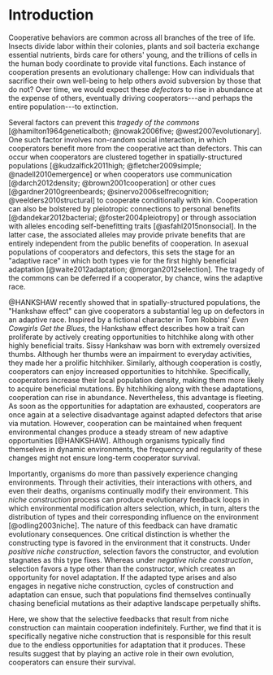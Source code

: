 
# Introduction

Cooperative behaviors are common across all branches of the tree of life.
Insects divide labor within their colonies, plants and soil bacteria exchange essential nutrients, birds care for others' young, and the trillions of cells in the human body coordinate to provide vital functions.
Each instance of cooperation presents an evolutionary challenge: How can individuals that sacrifice their own well-being to help others avoid subversion by those that do not?
Over time, we would expect these *defectors* to rise in abundance at the expense of others, eventually driving cooperators---and perhaps the entire population---to extinction.

Several factors can prevent this *tragedy of the commons* [@hamilton1964geneticalboth; @nowak2006five; @west2007evolutionary].
One such factor involves non-random social interaction, in which cooperators benefit more from the cooperative act than defectors.
This can occur when cooperators are clustered together in spatially-structured populations [@kudzalfick2011high; @fletcher2009simple; @nadell2010emergence] or when cooperators use communication [@darch2012density; @brown2001cooperation] or other cues [@gardner2010greenbeards; @sinervo2006selfrecognition; @veelders2010structural] to cooperate conditionally with kin.
Cooperation can also be bolstered by pleiotropic connections to personal benefits [@dandekar2012bacterial; @foster2004pleiotropy] or through association with alleles encoding self-benefitting traits [@asfahl2015nonsocial].
In the latter case, the associated alleles may provide private benefits that are entirely independent from the public benefits of cooperation.
In asexual populations of cooperators and defectors, this sets the stage for an "adaptive race" in which both types vie for the first highly beneficial adaptation [@waite2012adaptation; @morgan2012selection].
The tragedy of the commons can be deferred if a cooperator, by chance, wins the adaptive race.

@HANKSHAW recently showed that in spatially-structured populations, the "Hankshaw effect" can give cooperators a substantial leg up on defectors in an adaptive race.
Inspired by a fictional character in Tom Robbins' *Even Cowgirls Get the Blues*, the Hankshaw effect describes how a trait can proliferate by actively creating opportunities to hitchhike along with other highly beneficial traits.
Sissy Hankshaw was born with extremely oversized thumbs.
Although her thumbs were an impairment to everyday activities, they made her a prolific hitchhiker.
Similarly, although cooperation is costly, cooperators can enjoy increased opportunities to hitchhike.
Specifically, cooperators increase their local population density, making them more likely to acquire beneficial mutations.
By hitchhiking along with these adaptations, cooperation can rise in abundance.
Nevertheless, this advantage is fleeting.
As soon as the opportunities for adaptation are exhausted, cooperators are once again at a selective disadvantage against adapted defectors that arise via mutation.
However, cooperation can be maintained when frequent environmental changes produce a steady stream of new adaptive opportunities [@HANKSHAW].
Although organisms typically find themselves in dynamic environments, the frequency and regularity of these changes might not ensure long-term cooperator survival.

Importantly, organisms do more than passively experience changing environments.
Through their activities, their interactions with others, and even their deaths, organisms continually modify their environment.
This *niche construction* process can produce evolutionary feedback loops in which environmental modification alters selection, which, in turn, alters the distribution of types and their corresponding influence on the environment [@odling2003niche].
The nature of this feedback can have dramatic evolutionary consequences.
One critical distinction is whether the constructing type is favored in the environment that it constructs.
Under *positive niche construction*, selection favors the constructor, and evolution stagnates as this type fixes.
Whereas under *negative niche construction*, selection favors a type other than the constructor, which creates an opportunity for novel adaptation.
If the adapted type arises and also engages in negative niche construction, cycles of construction and adaptation can ensue, such that populations find themselves continually chasing beneficial mutations as their adaptive landscape perpetually shifts.

Here, we show that the selective feedbacks that result from niche construction can maintain cooperation indefinitely.
Further, we find that it is specifically negative niche construction that is responsible for this result due to the endless opportunities for adaptation that it produces.
These results suggest that by playing an active role in their own evolution, cooperators can ensure their survival.

